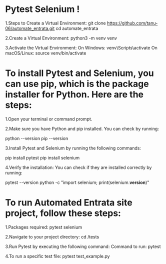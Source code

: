 # Pytest Selenium !

1.Steps to Create a Virtual Environment:
git clone https://github.com/tanu-06/automate_entrata.git
cd automate_entrata

2.Create a Virtual Environment:
python3 -m venv venv

3.Activate the Virtual Environment:
On Windows: venv\Scripts\activate
On macOS/Linux: source venv/bin/activate

# To install Pytest and Selenium, you can use pip, which is the package installer for Python. Here are the steps:

1.Open your terminal or command prompt.

2.Make sure you have Python and pip installed. You can check by running:

python --version
pip --version

3.Install Pytest and Selenium by running the following commands:

pip install pytest
pip install selenium

4.Verify the installation: You can check if they are installed correctly by running:

pytest --version
python -c "import selenium; print(selenium.__version__)"

# To run Automated Entrata site project, follow these steps:
1.Packages required:
  pytest
  selenium
  
2.Navigate to your project directory:
cd /tests

3.Run Pytest by executing the following command:
Command to run: pytest

4.To run a specific test file:
pytest test_example.py


